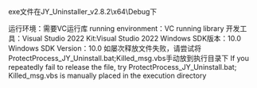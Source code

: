 exe文件在JY_Uninstaller_v2.8.2\x64\Debug下

运行环境：需要VC运行库
running environment：VC running library
开发工具：Visual Studio 2022
Kit:Visual Studio 2022
Windows SDK版本：10.0
Windows SDK Version：10.0
如屡次释放文件失败，请尝试将ProtectProcess_JY_Uninstall.bat;Killed_msg.vbs手动放到执行目录下
If you repeatedly fail to release the file, try ProtectProcess_JY_Uninstall.bat; Killed_msg.vbs is manually placed in the execution directory
